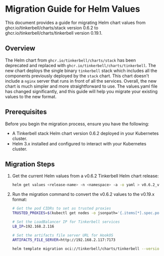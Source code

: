 # Migration Guide for Helm Values

This document provides a guide for migrating Helm chart values from ghcr.io/tinkerbell/charts/stack version 0.6.2 to ghcr.io/tinkerbell/charts/tinkerbell version 0.19.1.

## Overview

The Helm chart from `ghcr.io/tinkerbell/charts/stack` has been deprecated and replaced with `ghcr.io/tinkerbell/charts/tinkerbell`. The new chart deploys the single binary `tinkerbell` stack which includes all the components previously deployed by the `stack` chart. This chart doesn't include a `nginx` server that runs in front of all the services. Overall, the new chart is much simpler and more straightforward to use. The values.yaml file has changed significantly, and this guide will help you migrate your existing values to the new format.

## Prerequisites

Before you begin the migration process, ensure you have the following:

- A Tinkerbell stack Helm chart version 0.6.2 deployed in your Kubernetes cluster.
- Helm 3.x installed and configured to interact with your Kubernetes cluster.

## Migration Steps

1. Get the current Helm values from a v0.6.2 Tinkerbell Helm chart release:

   ```bash
   helm get values <release-name> -n <namespace> -a -o yaml > v0.6.2_values.yaml
   ```

1. Run the migration command to convert the v0.6.2 values to the v0.19.x format:

   ```bash
   # Get the pod CIDRs to set as trusted proxies
   TRUSTED_PROXIES=$(kubectl get nodes -o jsonpath='{.items[*].spec.podCIDR}' | tr ' ' ',')
   
   # Set the LoadBalancer IP for Tinkerbell services
   LB_IP=192.168.2.116
   
   # Set the artifacts file server URL for HookOS
   ARTIFACTS_FILE_SERVER=http://192.168.2.117:7173

   helm template migration oci://tinkerbell/charts/tinkerbell --version v0.19.2 -f v0.6.2_values.yaml --show-only="templates/migration/from-0.6.2.yaml" --set "trustedProxies={${TRUSTED_PROXIES}}" --set "publicIP=$LB_IP" --set "artifactsFileServer=$ARTIFACTS_FILE_SERVER" --set "optional.migration.enabled=true"
   ```
